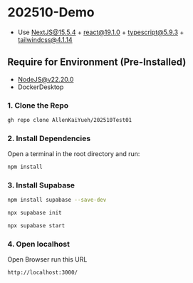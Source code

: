 # 202510-Demo
- Use NextJS@15.5.4 + react@19.1.0 + typescript@5.9.3 + tailwindcss@4.1.14

## Require for Environment (Pre-Installed)
- NodeJS@v22.20.0
- DockerDesktop

### 1. Clone the Repo

```bash
gh repo clone AllenKaiYueh/202510Test01
```

### 2. Install Dependencies

Open a terminal in the root directory and run:

```bash
npm install
```

### 3. Install Supabase
```bash
npm install supabase --save-dev
```
```bash
npx supabase init
```
```bash
npx supabase start
```

### 4. Open localhost

Open Browser run this URL

```bash
http://localhost:3000/
```
